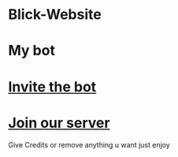 # Blick-Website

# My bot

# [Invite the bot](https://discord.com/api/oauth2/authorize?client_id=939697702797738004&permissions=8&scope=bot%20applications.commands)

# [Join our server](https://discord.gg/ePVZyahafs)

Give Credits or remove anything u want just enjoy
